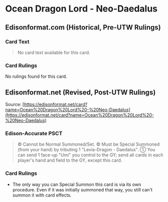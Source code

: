 # Ocean Dragon Lord - Neo-Daedalus

## Edisonformat.com (Historical, Pre-UTW Rulings)

### Card Text

> No card text available for this card.

### Card Rulings

No rulings found for this card.

## Edisonformat.net (Revised, Post-UTW Rulings)

Source: [https://edisonformat.net/card?name=Ocean%20Dragon%20Lord%20-%20Neo-Daedalus](https://edisonformat.net/card?name=Ocean%20Dragon%20Lord%20-%20Neo-Daedalus)

### Edison-Accurate PSCT

> © Cannot be Normal Summoned/Set.
> © Must be Special Summoned (from your hand) by tributing 1 "Levia-Dragon - Daedalus".
> ① You can send 1 face-up "Umi" you control to the GY; send all cards in each player's hand and field to the GY, except this card.

### Card Rulings

*   The only way you can Special Summon this card is via its own procedure.
Even if it was initially summoned that way, you still can't summon it with card effects.
            